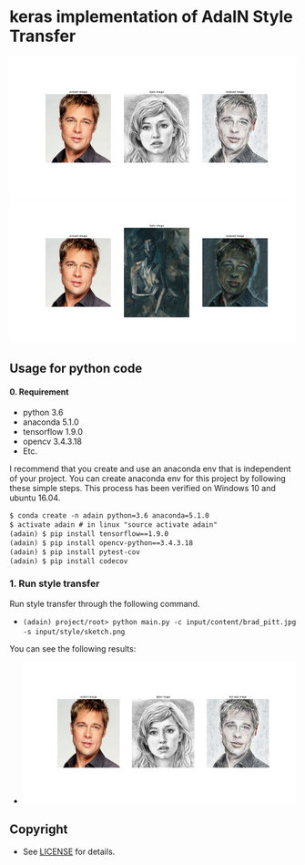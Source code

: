 
# keras implementation of AdaIN Style Transfer

<img src="results/brad_pitt__sketch.jpg" height="250">
<img src="results/brad_pitt__picasso.jpg" height="250">


## Usage for python code

#### 0. Requirement

* python 3.6
* anaconda 5.1.0
* tensorflow 1.9.0
* opencv 3.4.3.18
* Etc.


I recommend that you create and use an anaconda env that is independent of your project. You can create anaconda env for this project by following these simple steps. This process has been verified on Windows 10 and ubuntu 16.04.

```
$ conda create -n adain python=3.6 anaconda=5.1.0
$ activate adain # in linux "source activate adain"
(adain) $ pip install tensorflow==1.9.0
(adain) $ pip install opencv-python==3.4.3.18
(adain) $ pip install pytest-cov
(adain) $ pip install codecov
```

### 1. Run style transfer 

Run style transfer through the following command.

* ```(adain) project/root> python main.py -c input/content/brad_pitt.jpg -s input/style/sketch.png```

You can see the following results:

* <img src="results/brad_pitt__sketch.jpg" height="250">


## Copyright

* See [LICENSE](LICENSE) for details.

